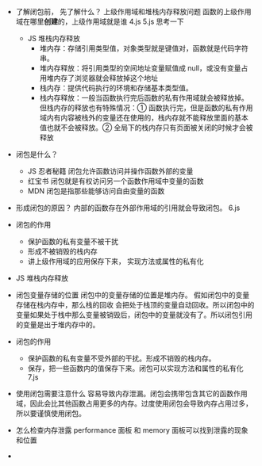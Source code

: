 - 了解闭包前， 先了解什么？
    上级作用域和堆栈内存释放问题
        函数的上级作用域在哪里**创建**的，上级作用域就是谁
        4.js
        5.js 思考一下

    - JS 堆栈内存释放
        - 堆内存：存储引用类型值，对象类型就是键值对，函数就是代码字符串。
        - 堆内存释放：将引用类型的空间地址变量赋值成 null，或没有变量占用堆内存了浏览器就会释放掉这个地址
        - 栈内存：提供代码执行的环境和存储基本类型值。
        - 栈内存释放：一般当函数执行完后函数的私有作用域就会被释放掉。
            但栈内存的释放也有特殊情况：① 函数执行完，但是函数的私有作用域内有内容被栈外的变量还在使用的，栈内存就不能释放里面的基本值也就不会被释放。② 全局下的栈内存只有页面被关闭的时候才会被释放

- 闭包是什么？
    - JS 忍者秘籍  闭包允许函数访问并操作函数外部的变量
    - 红宝书 闭包就是有权访问另一个函数作用域中变量的函数
    -  MDN 闭包是指那些能够访问自由变量的函数


- 形成闭包的原因？
    内部的函数存在外部作用域的引用就会导致闭包。
    6.js

- 闭包的作用
    - 保护函数的私有变量不被干扰
    - 形成不被销毁的栈内存
    - 讲上级作用域的应用保存下来， 实现方法或属性的私有化

- JS 堆栈内存释放
- 闭包变量存储的位置
    闭包中的变量存储的位置是堆内存。
    假如闭包中的变量存储在栈内存中，那么栈的回收 会把处于栈顶的变量自动回收。所以闭包中的变量如果处于栈中那么变量被销毁后，闭包中的变量就没有了。所以闭包引用的变量是出于堆内存中的。

- 闭包的作用
    - 保护函数的私有变量不受外部的干扰。形成不销毁的栈内存。
    - 保存，把一些函数内的值保存下来。闭包可以实现方法和属性的私有化
    7.js

- 使用闭包需要注意什么
    容易导致内存泄漏。闭包会携带包含其它的函数作用域，因此会比其他函数占用更多的内存。过度使用闭包会导致内存占用过多，所以要谨慎使用闭包。
- 怎么检查内存泄露
    performance 面板 和 memory 面板可以找到泄露的现象和位置
- 